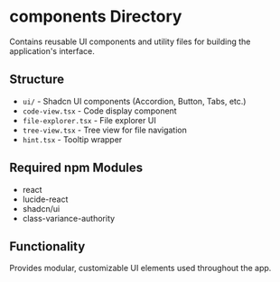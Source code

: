 # components Directory

Contains reusable UI components and utility files for building the application's interface.

## Structure
- `ui/` - Shadcn UI components (Accordion, Button, Tabs, etc.)
- `code-view.tsx` - Code display component
- `file-explorer.tsx` - File explorer UI
- `tree-view.tsx` - Tree view for file navigation
- `hint.tsx` - Tooltip wrapper

## Required npm Modules
- react
- lucide-react
- shadcn/ui
- class-variance-authority

## Functionality
Provides modular, customizable UI elements used throughout the app.